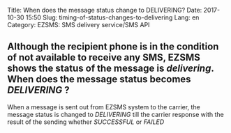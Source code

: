 Title: When does the message status change to DELIVERING?
Date: 2017-10-30 15:50
Slug: timing-of-status-changes-to-delivering
Lang: en
Category: EZSMS: SMS delivery service/SMS API

## Although the recipient phone is in the condition of not available to receive any SMS, EZSMS shows the status of the message is *delivering*. When does the message status becomes *DELIVERING* ?

When a message is sent out from EZSMS system to the carrier, the message status is changed to *DELIVERING* till the carrier response with the result of the sending whether *SUCCESSFUL* or *FAILED*

